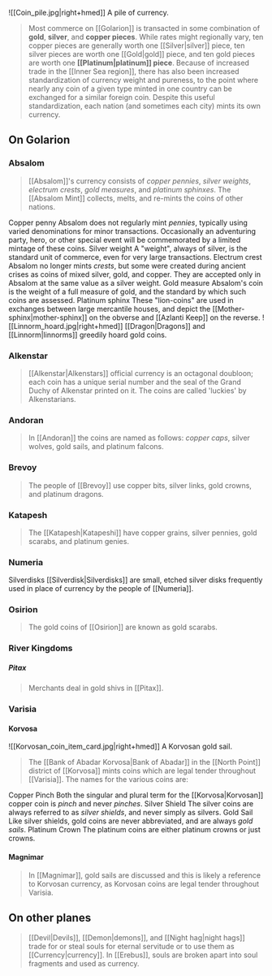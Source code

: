 ![[Coin_pile.jpg|right+hmed]] 
 A pile of currency.
> Most commerce on [[Golarion]] is transacted in some combination of **gold**, **silver**, and **copper pieces**. While rates might regionally vary, ten copper pieces are generally worth one [[Silver|silver]] piece, ten silver pieces are worth one [[Gold|gold]] piece, and ten gold pieces are worth one **[[Platinum|platinum]] piece**.
> Because of increased trade in the [[Inner Sea region]], there has also been increased standardization of currency weight and pureness, to the point where nearly any coin of a given type minted in one country can be exchanged for a similar foreign coin. Despite this useful standardization, each nation (and sometimes each city) mints its own currency.


## On Golarion


### Absalom

> [[Absalom]]'s currency consists of *copper pennies*, *silver weights*, *electrum crests*, *gold measures*, and *platinum sphinxes*. The [[Absalom Mint]] collects, melts, and re-mints the coins of other nations.

Copper penny
Absalom does not regularly mint *pennies*, typically using varied denominations for minor transactions. Occasionally an adventuring party, hero, or other special event will be commemorated by a limited mintage of these coins.
Silver weight
A "weight", always of silver, is the standard unit of commerce, even for very large transactions.
Electrum crest
Absalom no longer mints *crests*, but some were created during ancient crises as coins of mixed silver, gold, and copper. They are accepted only in Absalom at the same value as a silver weight.
Gold measure
Absalom's coin is the weight of a full measure of gold, and the standard by which such coins are assessed.
Platinum sphinx
These "lion-coins" are used in exchanges between large mercantile houses, and depict the [[Mother-sphinx|mother-sphinx]] on the obverse and [[Azlanti Keep]] on the reverse.
![[Linnorm_hoard.jpg|right+hmed]] 
 [[Dragon|Dragons]] and [[Linnorm|linnorms]] greedily hoard gold coins.

### Alkenstar

> [[Alkenstar|Alkenstars]] official currency is an octagonal doubloon; each coin has a unique serial number and the seal of the Grand Duchy of Alkenstar printed on it. The coins are called 'luckies' by Alkenstarians.


### Andoran

> In [[Andoran]] the coins are named as follows: *copper caps*, silver wolves, gold sails, and platinum falcons.


### Brevoy

> The people of [[Brevoy]] use copper bits, silver links, gold crowns, and platinum dragons.


### Katapesh

> The [[Katapesh|Katapeshi]] have copper grains, silver pennies, gold scarabs, and platinum genies.


### Numeria

Silverdisks
[[Silverdisk|Silverdisks]] are small, etched silver disks frequently used in place of currency by the people of [[Numeria]].

### Osirion

> The gold coins of [[Osirion]] are known as gold scarabs.


### River Kingdoms


##### Pitax

> Merchants deal in gold shivs in [[Pitax]].


### Varisia


#### Korvosa

![[Korvosan_coin_item_card.jpg|right+hmed]] 
 A Korvosan gold sail.
> The [[Bank of Abadar Korvosa|Bank of Abadar]] in the [[North Point]] district of [[Korvosa]] mints coins which are legal tender throughout [[Varisia]]. The names for the various coins are:

Copper Pinch
Both the singular and plural term for the [[Korvosa|Korvosan]] copper coin is *pinch* and never *pinches*.
Silver Shield
The silver coins are always referred to as *silver shields*, and never simply as silvers.
Gold Sail
Like silver shields, gold coins are never abbreviated, and are always *gold sails*.
Platinum Crown
The platinum coins are either platinum crowns or just crowns.

#### Magnimar

> In [[Magnimar]], gold sails are discussed and this is likely a reference to Korvosan currency, as Korvosan coins are legal tender throughout Varisia.


## On other planes

> [[Devil|Devils]], [[Demon|demons]], and [[Night hag|night hags]] trade for or steal souls for eternal servitude or to use them as [[Currency|currency]]. In [[Erebus]], souls are broken apart into soul fragments and used as currency.







